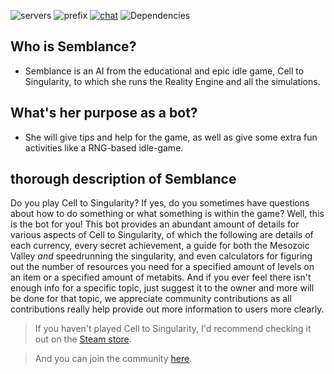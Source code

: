 ![servers](https://api.discordlist.space/v2/bots/794033850665533450/badge?property=servers&style=plastic&color=informational) ![prefix](https://api.discordlist.space/v2/bots/794033850665533450/badge?property=prefix&style=plastic&color=7289DA) [![chat](https://img.shields.io/discord/794054988224659490?color=%237289DA&logo=discord&logoColor=white)](https://discord.gg/XFMaTn6taf) ![Dependencies](https://img.shields.io/librariesio/github/OfficialSirH/Semblance-bot?style=plastic)

## **Who is Semblance?**

- Semblance is an AI from the educational and epic idle game, Cell to Singularity, to which she runs the Reality Engine and all the simulations.

## **What's her purpose as a bot?**

- She will give tips and help for the game, as well as give some extra fun activities like a RNG-based idle-game.

## **thorough description of Semblance**

Do you play Cell to Singularity? If yes, do you sometimes have questions about how to do something or what something is within the game? Well, this is the bot for you! This bot provides an abundant amount of details for various aspects of Cell to Singularity, of which the following are details of each currency, every secret achievement, a guide for both the Mesozoic Valley *and* speedrunning the singularity, and even calculators for figuring out the number of resources you need for a specified amount of levels on an item or a specified amount of metabits. And if you ever feel there isn't enough info for a specific topic, just suggest it to the owner and more will be done for that topic, we appreciate community contributions as all contributions really help provide out more information to users more clearly.


> If you haven't played Cell to Singularity, I'd recommend checking it out on the [Steam store](https://store.steampowered.com/app/977400/Cell_to_Singularity__Evolution_Never_Ends/).

> And you can join the community [here](https://discord.gg/celltosingularity).